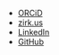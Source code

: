 - [ORCiD](https://orcid.org/0000-0003-3230-6090/)
- [zirk.us](https://zirk.us/@joemull)
- [LinkedIn](https://www.linkedin.com/in/jhmuller/)
- [GitHub](https://github.com/joemull/)
